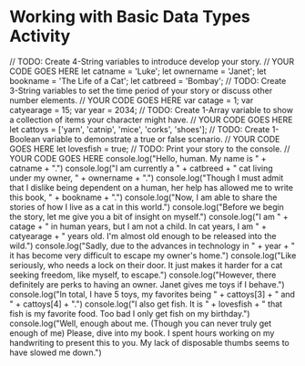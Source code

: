 # Working with Basic Data Types Activity


// TODO: Create 4-String variables to introduce develop your story.
// YOUR CODE GOES HERE
let catname = 'Luke';
let ownername = 'Janet';
let bookname = 'The Life of a Cat';
let catbreed = 'Bombay';
// TODO: Create 3-String variables to set the time period of your story or discuss 
other number elements.
// YOUR CODE GOES HERE
var catage = 1;
var catyearage = 15;
var year = 2034;
// TODO: Create 1-Array variable to show a collection of items your character might
have.
// YOUR CODE GOES HERE
let cattoys = ['yarn', 'catnip', 'mice', 'corks', 'shoes'];
// TODO: Create 1-Boolean variable to demonstrate a true or false scenario.
// YOUR CODE GOES HERE
let lovesfish = true;
// TODO: Print your story to the console.
// YOUR CODE GOES HERE
console.log("Hello, human. My name is " + catname + ".")
console.log("I am currently a " + catbreed + " cat living under my owner, " + 
ownername + ".")
console.log("Though I must admit that I dislike being dependent on a human, her 
help has allowed me to write this book, " + bookname + ".")
console.log("Now, I am able to share the stories of how I live as a cat in this 
world.")
console.log("Before we begin the story, let me give you a bit of insight on 
myself.")
console.log("I am " + catage + " in human years, but I am not a child. In cat 
years, I am " + catyearage + " years old. I'm almost old enough to be released into
the wild.")
console.log("Sadly, due to the advances in technology in " + year + " it has become
very difficult to escape my owner's home.")
console.log("Like seriously, who needs a lock on their door. It just makes it 
harder for a cat seeking freedom, like myself, to escape.")
console.log("However, there definitely are perks to having an owner. Janet gives me
toys if I behave.")
console.log("In total, I have 5 toys, my favorites being " + cattoys[3] + " and " +
cattoys[4] + ".")
console.log("I also get fish. It is " + lovesfish + " that fish is my favorite 
food. Too bad I only get fish on my birthday.")
console.log("Well, enough about me. (Though you can never truly get enough of me) 
Please, dive into my book. I spent hours working on my handwriting to present this 
to you. My lack of disposable thumbs seems to have slowed me down.")
